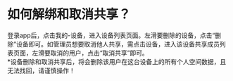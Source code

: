 # 如何解绑和取消共享？
登录app后，点击我的-设备，进入设备列表页面。左滑要删除的设备，点击“删除”设备即可。如管理员想要取消他人共享，需点击设备，进入该设备共享成员列表页面，左滑要取消的用户，点击“取消共享”即可。
<br>*设备删除和取消共享后，将会删除该用户在这台设备上的所有个人空间数据，且无法找回，请谨慎操作！</br>

